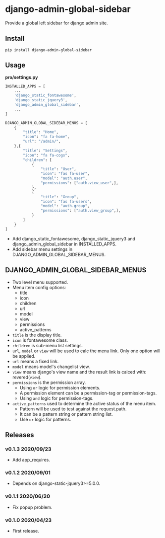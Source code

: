 # django-admin-global-sidebar

Provide a global left sidebar for django admin site.

## Install

```shell
pip install django-admin-global-sidebar
```

## Usage

**pro/settings.py**

```python
INSTALLED_APPS = [
    ...
    'django_static_fontawesome',
    'django_static_jquery3',
    'django_admin_global_sidebar',
    ...
]

DJANGO_ADMIN_GLOBAL_SIDEBAR_MENUS = [
    {
        "title": "Home",
        "icon": "fa fa-home",
        "url": "/admin/",
    },{
        "title": "Settings",
        "icon": "fa fa-cogs",
        "children": [
            {
                "title": "User",
                "icon": "fas fa-user",
                "model": "auth.user",
                "permissions": ["auth.view_user",],
            },
            {
                "title": "Group",
                "icon": "fas fa-users",
                "model": "auth.group",
                "permissions": ["auth.view_group",],
            }
        ]
    }
]
```

- Add django_static_fontawesome, django_static_jquery3 and django_admin_global_sidebar in INSTALLED_APPS.
- Add sidebar menu settings in DJANGO_ADMIN_GLOBAL_SIDEBAR_MENUS.

## DJANGO_ADMIN_GLOBAL_SIDEBAR_MENUS

- Two level menu supported.
- Menu item config options:
    - title
    - icon
    - children
    - url
    - model
    - view
    - permissions
    - active_patterns
- `title` is the display title.
- `icon` is fontawesome class.
- `children` is sub-menu list settings.
- `url`, `model` or `view` will be used to calc the menu link. Only one option will be applied.
- `url` means a fixed link.
- `model` means model's changelist view.
- `view` means django's view name and the result link is calced with: revered(`view`).
- `permissions` is the permission array.
    - Using `or` logic for permission elements.
    - A permission element can be a permission-tag or permission-tags.
    - Using `and` logic for permission-tags.
- `active_patterns` used to determine the active status of the menu item.
    - Pattern will be used to test against the request.path.
    - It can be a pattern string or pattern string list.
    - Use `or` logic for patterns.

## Releases

### v0.1.3 2020/09/23

- Add app_requires.

### v0.1.2 2020/09/01

- Depends on django-static-jquery3>=5.0.0.

### v0.1.1 2020/06/20

- Fix popup problem.

### v0.1.0 2020/04/23

- First release.